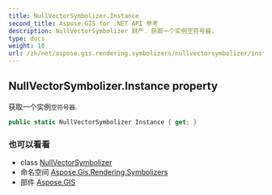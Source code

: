 ```yaml
---
title: NullVectorSymbolizer.Instance
second_title: Aspose.GIS for .NET API 参考
description: NullVectorSymbolizer 财产. 获取一个实例空符号器.
type: docs
weight: 10
url: /zh/net/aspose.gis.rendering.symbolizers/nullvectorsymbolizer/instance/
---
```

## NullVectorSymbolizer.Instance property

获取一个实例`空符号器`.

```csharp
public static NullVectorSymbolizer Instance { get; }
```

### 也可以看看

* class [NullVectorSymbolizer](../)
* 命名空间 [Aspose.Gis.Rendering.Symbolizers](../../nullvectorsymbolizer/)
* 部件 [Aspose.GIS](../../../)


